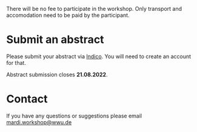 <!--
.. title: Participate
.. slug: participate
.. date: 2022-02-22 12:22:35 UTC+01:00
.. tags:
.. category:
.. link:
.. description:
.. type: text
.. hidetitle: True
-->

There will be no fee to participate in the workshop.
Only transport and accomodation need to be paid by the participant.

# Submit an abstract

Please submit your abstract via [Indico](https://wwuindico.uni-muenster.de/event/1180/abstracts/).
You will need to create an account for that.

Abstract submission closes **21.08.2022**.

# Contact

If you have any questions or suggestions please email [mardi.workshop@wwu.de](mailto:mardi.workshop@wwu.de)
